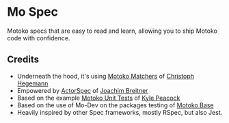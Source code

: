 # Mo Spec
Motoko specs that are easy to read and learn, allowing you to ship Motoko code with confidence.

## Credits
- Underneath the hood, it's using [Motoko Matchers](https://kritzcreek.github.io/motoko-matchers) of [Christoph Hegemann](https://github.com/kritzcreek)
- Empowered by [ActorSpec](https://github.com/dfinity/motoko-base/tree/e4efcb9bbd8c8eeff41b3d461b679e43d1d66f44/examples/actorspec) of [Joachim Breitner](https://github.com/nomeata)
- Based on the example [Motoko Unit Tests](https://github.com/krpeacock/motoko-unit-tests) of [Kyle Peacock](https://github.com/krpeacock)
- Based on the use of Mo-Dev on the packages testing of [Motoko Base](https://github.com/dfinity/motoko-base/)
- Heavily inspired by other Spec frameworks, mostly RSpec, but also Jest.
